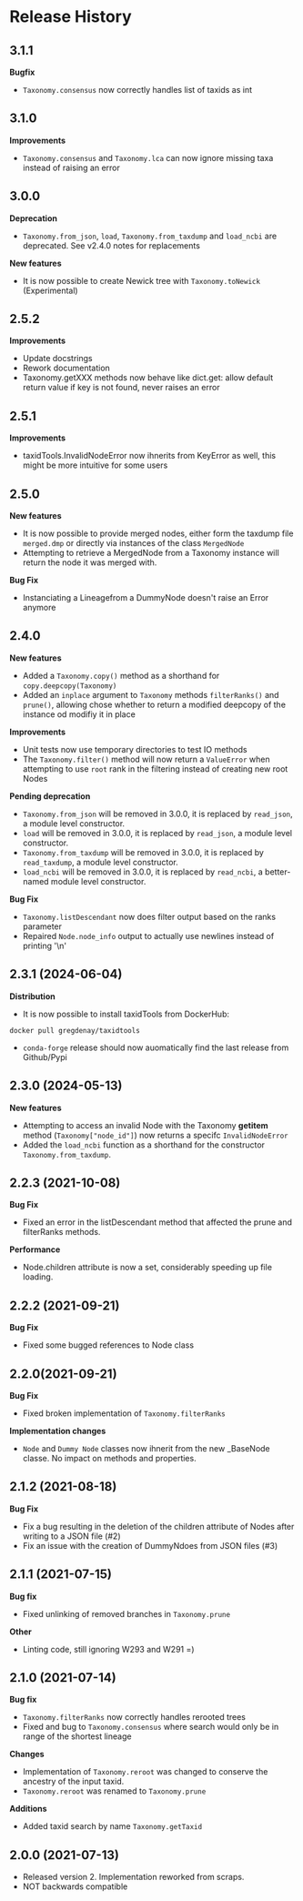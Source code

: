 # Release History

## 3.1.1

**Bugfix**

* `Taxonomy.consensus` now correctly handles list of taxids as int

## 3.1.0

**Improvements**

* `Taxonomy.consensus` and `Taxonomy.lca` can now ignore missing taxa instead of raising an error

## 3.0.0

**Deprecation**

* `Taxonomy.from_json`, `load`, `Taxonomy.from_taxdump` and `load_ncbi` are deprecated. See v2.4.0 notes for replacements

**New features**

* It is now possible to create Newick tree with `Taxonomy.toNewick` (Experimental)

## 2.5.2

**Improvements**

* Update docstrings
* Rework documentation
* Taxonomy.getXXX methods now behave like dict.get: allow default return value if key is not found, never raises an error

## 2.5.1

**Improvements**

* taxidTools.InvalidNodeError now ihnerits from KeyError as well, this might be more intuitive for some users

## 2.5.0

**New features**

* It is now possible to provide merged nodes, either form the taxdump file `merged.dmp` or directly via instances of the class `MergedNode`
* Attempting to retrieve a MergedNode from a Taxonomy instance will return the node it was merged with.

**Bug Fix**

* Instanciating a Lineagefrom a DummyNode doesn't raise an Error anymore

## 2.4.0

**New features**

* Added a `Taxonomy.copy()` method as a shorthand for `copy.deepcopy(Taxonomy)`
* Added an `inplace` argument to `Taxonomy` methods `filterRanks()` and `prune()`, allowing chose whether to return a modified deepcopy of the instance od modifiy it in place

**Improvements**

* Unit tests now use temporary directories to test IO methods
* The `Taxonomy.filter()` method will now return a `ValueError` when attempting to use `root` rank in the filtering instead of creating new root Nodes

**Pending deprecation**

* `Taxonomy.from_json` will be removed in 3.0.0, it is replaced by `read_json`, a module level constructor.
* `load` will be removed in 3.0.0, it is replaced by `read_json`, a module level constructor.
* `Taxonomy.from_taxdump` will be removed in 3.0.0, it is replaced by `read_taxdump`, a module level constructor.
* `load_ncbi` will be removed in 3.0.0, it is replaced by `read_ncbi`, a better-named module level constructor.

**Bug Fix**

* `Taxonomy.listDescendant` now does filter output based on the ranks parameter
* Repaired `Node.node_info` output to actually use newlines instead of printing '\n'

## 2.3.1 (2024-06-04)

**Distribution**

* It is now possible to install taxidTools from DockerHub:

```
docker pull gregdenay/taxidtools
```

* `conda-forge` release should now auomatically find the last release from Github/Pypi

## 2.3.0 (2024-05-13)

**New features**

* Attempting to access an invalid Node with the Taxonomy __getitem__ method (`Taxonomy["node_id"]`) now returns a specifc `InvalidNodeError`
* Added the `load_ncbi` function as a shorthand for the constructor `Taxonomy.from_taxdump`.

## 2.2.3 (2021-10-08)

**Bug Fix**

* Fixed an error in the listDescendant method that affected the prune and filterRanks methods.

**Performance**

* Node.children attribute is now a set, considerably speeding up file loading.

## 2.2.2 (2021-09-21)

**Bug Fix**

* Fixed some bugged references to Node class

## 2.2.0(2021-09-21)

**Bug Fix**

* Fixed broken implementation of `Taxonomy.filterRanks`

**Implementation changes**

* `Node` and `Dummy Node` classes now ihnerit from the new _BaseNode classe. No impact on methods and properties.

## 2.1.2 (2021-08-18)

**Bug Fix**

* Fix a bug resulting in the deletion of the children attribute of Nodes after writing to a JSON file (#2)
* Fix an issue with the creation of DummyNdoes from JSON files (#3)

## 2.1.1 (2021-07-15)

**Bug fix**

* Fixed unlinking of removed branches in `Taxonomy.prune`

**Other**

* Linting code, still ignoring W293 and W291 =)

## 2.1.0 (2021-07-14)

**Bug fix**

* `Taxonomy.filterRanks` now correctly handles rerooted trees
* Fixed and bug to `Taxonomy.consensus` where search would only be in range of the shortest lineage

**Changes**

* Implementation of `Taxonomy.reroot` was changed to conserve the ancestry of the input taxid.
* `Taxonomy.reroot` was renamed to `Taxonomy.prune`

**Additions**

* Added taxid search by name `Taxonomy.getTaxid`

## 2.0.0 (2021-07-13)

* Released version 2. Implementation reworked from scraps. 
* NOT backwards compatible
